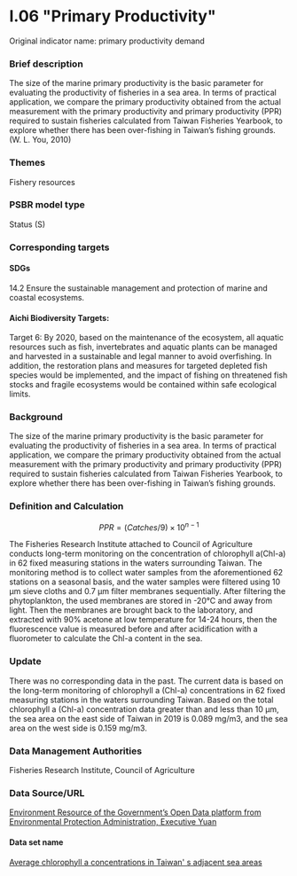 # I.06 "Primary Productivity"
Original indicator name: primary productivity demand
<script type="text/javascript" src="http://cdn.mathjax.org/mathjax/latest/MathJax.js?config=TeX-AMS-MML_HTMLorMML"></script>

### Brief description
The size of the marine primary productivity is the basic parameter for evaluating the productivity of fisheries in a sea area. In terms of practical application, we compare the primary productivity obtained from the actual measurement with the primary productivity and primary productivity (PPR) required to sustain fisheries calculated from Taiwan Fisheries Yearbook, to explore whether there has been over-fishing in Taiwan’s fishing grounds. (W. L. You, 2010)
### Themes
Fishery resources
### PSBR model type
Status (S)
### Corresponding targets
#### SDGs
14.2 Ensure the sustainable management and protection of marine and coastal ecosystems.
#### Aichi Biodiversity Targets:
Target 6: By 2020, based on the maintenance of the ecosystem, all aquatic resources such as fish, invertebrates and aquatic plants can be managed and harvested in a sustainable and legal manner to avoid overfishing. In addition, the restoration plans and measures for targeted depleted fish species would be implemented, and the impact of fishing on threatened fish stocks and fragile ecosystems would be contained within safe ecological limits.
### Background
The size of the marine primary productivity is the basic parameter for evaluating the productivity of fisheries in a sea area. In terms of practical application, we compare the primary productivity obtained from the actual measurement with the primary productivity and primary productivity (PPR) required to sustain fisheries calculated from Taiwan Fisheries Yearbook, to explore whether there has been over-fishing in Taiwan’s fishing grounds.
### Definition and Calculation

$$ PPR=(Catches/9)\times10^{n-1} $$

The Fisheries Research Institute attached to Council of Agriculture conducts long-term monitoring on the concentration of chlorophyll a(Chl-a) in 62 fixed measuring stations in the waters surrounding Taiwan. The monitoring method is to collect water samples from the aforementioned 62 stations on a seasonal basis, and the water samples were filtered using 10 μm sieve cloths and 0.7 μm filter membranes sequentially. After filtering the phytoplankton, the used membranes are stored in -20℃ and away from light. Then the membranes are brought back to the laboratory, and extracted with 90% acetone at low temperature for 14-24 hours, then the fluorescence value is measured before and after acidification with a fluorometer to calculate the Chl-a content in the sea.
### Update
There was no corresponding data in the past. The current data is based on the long-term monitoring of chlorophyll a (Chl-a) concentrations in 62 fixed measuring stations in the waters surrounding Taiwan. Based on the total chlorophyll a (Chl-a) concentration data greater than and less than 10 μm, the sea area on the east side of Taiwan in 2019  is 0.089 mg/m3, and the sea area on the west side is 0.159 mg/m3.
### Data Management Authorities
Fisheries Research Institute, Council of Agriculture
### Data Source/URL
[Environment Resource of the Government’s Open Data platform from Environmental Protection Administration, Executive Yuan](https://opendata.epa.gov.tw)
#### Data set name
[Average chlorophyll a concentrations in Taiwan' s adjacent sea areas](https://opendata.epa.gov.tw/Data/Contents/WAT00497/)